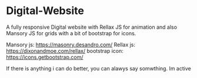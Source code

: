 # Digital-Website
A fully responsive Digital website with Rellax JS for animation and also Mansory JS for grids with a bit of bootstrap for icons.

Mansory js: https://masonry.desandro.com/
Rellax js: https://dixonandmoe.com/rellax/
bootstrap icon: https://icons.getbootstrap.com/

If there is anything i can do better, you can alawys say somwthing. Im active 
